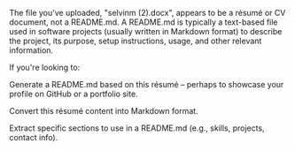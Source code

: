 The file you've uploaded, "selvinm (2).docx", appears to be a résumé or CV document, not a README.md. A README.md is typically a text-based file used in software projects (usually written in Markdown format) to describe the project, its purpose, setup instructions, usage, and other relevant information.

If you're looking to:

Generate a README.md based on this résumé – perhaps to showcase your profile on GitHub or a portfolio site.

Convert this résumé content into Markdown format.

Extract specific sections to use in a README.md (e.g., skills, projects, contact info).









